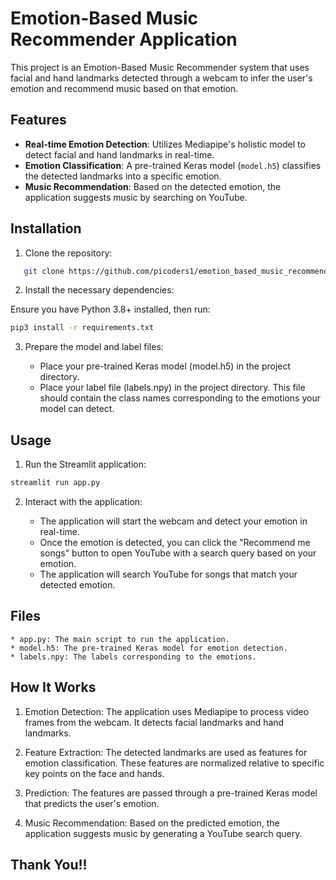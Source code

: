 # Emotion-Based Music Recommender Application

This project is an Emotion-Based Music Recommender system that uses facial and hand landmarks detected through a webcam to infer the user's emotion and recommend music based on that emotion.

## Features

- **Real-time Emotion Detection**: Utilizes Mediapipe's holistic model to detect facial and hand landmarks in real-time.
- **Emotion Classification**: A pre-trained Keras model (`model.h5`) classifies the detected landmarks into a specific emotion.
- **Music Recommendation**: Based on the detected emotion, the application suggests music by searching on YouTube.

## Installation

1. Clone the repository:

```bash
   git clone https://github.com/picoders1/emotion_based_music_recommendation-app.git
```
2. Install the necessary dependencies:

Ensure you have Python 3.8+ installed, then run:

```bash
pip3 install -r requirements.txt
```

3. Prepare the model and label files:

    * Place your pre-trained Keras model (model.h5) in the project directory.
    * Place your label file (labels.npy) in the project directory. This file should contain the class names corresponding to the emotions your model can detect.

## Usage
1. Run the Streamlit application:

```bash
streamlit run app.py
```

2. Interact with the application:

    * The application will start the webcam and detect your emotion in real-time.
    * Once the emotion is detected, you can click the "Recommend me songs" button to open YouTube with a search query based on your emotion.
    * The application will search YouTube for songs that match your detected emotion.

## Files
    * app.py: The main script to run the application.
    * model.h5: The pre-trained Keras model for emotion detection.
    * labels.npy: The labels corresponding to the emotions.

## How It Works
1. Emotion Detection: The application uses Mediapipe to process video frames from the webcam. It detects facial landmarks and hand landmarks.

2. Feature Extraction: The detected landmarks are used as features for emotion classification. These features are normalized relative to specific key points on the face and hands.

3. Prediction: The features are passed through a pre-trained Keras model that predicts the user's emotion.

4. Music Recommendation: Based on the predicted emotion, the application suggests music by generating a YouTube search query.


## Thank You!!
